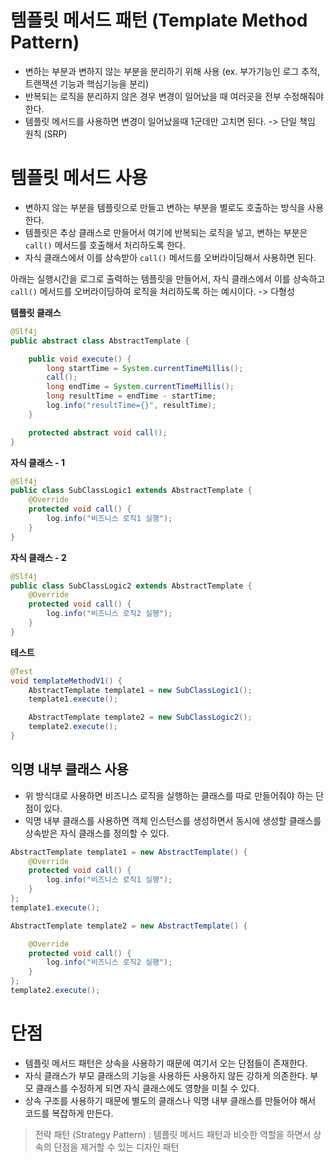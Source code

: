 # 템플릿 메서드 패턴 (Template Method Pattern)

- 변하는 부분과 변하지 않는 부분을 분리하기 위해 사용 (ex. 부가기능인 로그 추적, 트랜잭션 기능과 핵심기능을 분리)
- 반복되는 로직을 분리하지 않은 경우 변경이 일어났을 때 여러곳을 전부 수정해줘야 한다.
- 템플릿 메서드를 사용하면 변경이 일어났을때 1군데만 고치면 된다. -> 단일 책임 원칙 (SRP)

# 템플릿 메서드 사용

- 변하지 않는 부분을 템플릿으로 만들고 변하는 부분을 별로도 호출하는 방식을 사용한다.
- 템플릿은 추상 클래스로 만들어서 여기에 반복되는 로직을 넣고, 변하는 부분은 `call()` 메서드를 호출해서 처리하도록 한다.
- 자식 클래스에서 이를 상속받아 `call()` 메서드를 오버라이딩해서 사용하면 된다.

아래는 실행시간을 로그로 출력하는 템플릿을 만들어서, 자식 클래스에서 이를 상속하고 `call()` 메서드를 오버라이딩하여 로직을 처리하도록 하는 예시이다. -> 다형성

**템플릿 클래스**

```java
@Slf4j
public abstract class AbstractTemplate {

    public void execute() {
        long startTime = System.currentTimeMillis();
        call();
        long endTime = System.currentTimeMillis();
        long resultTime = endTime - startTime;
        log.info("resultTime={}", resultTime);
    }

    protected abstract void call();
}
```

**자식 클래스 - 1**

```java
@Slf4j
public class SubClassLogic1 extends AbstractTemplate {
    @Override
    protected void call() {
        log.info("비즈니스 로직1 실행");
    }
}
```

**자식 클래스 - 2**

```java
@Slf4j
public class SubClassLogic2 extends AbstractTemplate {
    @Override
    protected void call() {
        log.info("비즈니스 로직2 실행");
    }
}
```

**테스트**

```java
@Test
void templateMethodV1() {
    AbstractTemplate template1 = new SubClassLogic1();
    template1.execute();

    AbstractTemplate template2 = new SubClassLogic2();
    template2.execute();
}
```

## 익명 내부 클래스 사용

- 위 방식대로 사용하면 비즈니스 로직을 실행하는 클래스를 따로 만들어줘야 하는 단점이 있다.
- 익명 내부 클래스를 사용하면 객체 인스턴스를 생성하면서 동시에 생성할 클래스를 상속받은 자식 클래스를 정의할 수 있다.

```java
AbstractTemplate template1 = new AbstractTemplate() {
    @Override
    protected void call() {
        log.info("비즈니스 로직1 실행");
    }
};
template1.execute();

AbstractTemplate template2 = new AbstractTemplate() {

    @Override
    protected void call() {
        log.info("비즈니스 로직2 실행");
    }
};
template2.execute();
```

# 단점

- 템플릿 메서드 패턴은 상속을 사용하기 때문에 여기서 오는 단점들이 존재한다.
- 자식 클래스가 부모 클래스의 기능을 사용하든 사용하지 않든 강하게 의존한다. 부모 클래스를 수정하게 되면 자식 클래스에도 영향을 미칠 수 있다.
- 상속 구조를 사용하기 때문에 별도의 클래스나 익명 내부 클래스를 만들어야 해서 코드를 복잡하게 만든다.

> 전략 패턴 (Strategy Pattern) : 템플릿 메서드 패턴과 비슷한 역할을 하면서 상속의 단점을 제거할 수 있는 디자인 패턴
